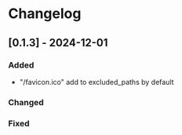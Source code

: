 # Changelog

## [0.1.3] - 2024-12-01
### Added
- "/favicon.ico" add to excluded_paths by default
### Changed
### Fixed